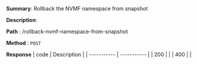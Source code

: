 **Summary**: Rollback the NVMF namespace from snapshot

**Description**:

**Path** : /rollback-nvmf-namespace-from-snapshot

**Method** : `POST`

**Response**
| code      | Description |
| ----------- | ----------- |
|  200   |       |
|  400   |       |

